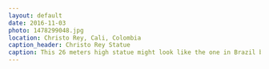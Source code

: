 ```yaml
---
layout: default
date: 2016-11-03
photo: 1478299048.jpg
location: Christo Rey, Cali, Colombia
caption_header: Christo Rey Statue
caption: This 26 meters high statue might look like the one in Brazil but it isn't. My friend Sophie and I tried to reach by walking but after more than an hour and not even half way done, we found a crazy but funny taxi driver to help us out!
---
```

